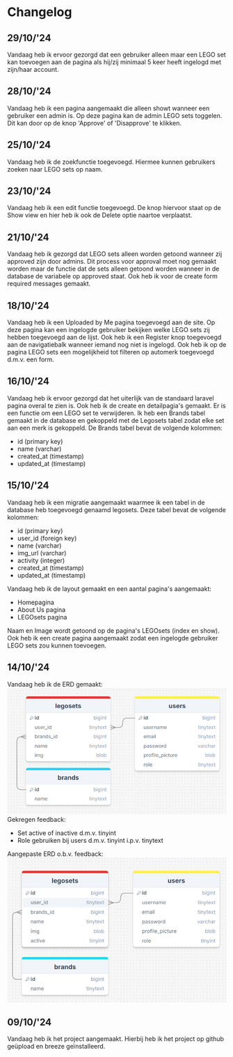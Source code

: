 # Changelog

## 29/10/'24

Vandaag heb ik ervoor gezorgd dat een gebruiker alleen maar een LEGO set kan toevoegen aan de pagina als hij/zij
minimaal 5 keer heeft ingelogd met zijn/haar account.

## 28/10/'24

Vandaag heb ik een pagina aangemaakt die alleen showt wanneer een gebruiker een admin is. Op deze pagina kan de admin
LEGO sets toggelen. Dit kan door op de knop 'Approve' of 'Disapprove' te klikken.

## 25/10/'24

Vandaag heb ik de zoekfunctie toegevoegd. Hiermee kunnen gebruikers zoeken naar LEGO sets op naam.

## 23/10/'24

Vandaag heb ik een edit functie toegevoegd. De knop hiervoor staat op de Show view en hier heb ik ook de Delete optie
naartoe verplaatst.

## 21/10/'24

Vandaag heb ik gezorgd dat LEGO sets alleen worden getoond wanneer zij approved zijn door admins. Dit process voor
approval moet nog gemaakt worden maar de functie dat de sets alleen getoond worden wanneer in de database de variabele
op approved staat. Ook heb ik voor de create form required messages gemaakt.

## 18/10/'24

Vandaag heb ik een Uploaded by Me pagina toegevoegd aan de site. Op deze pagina kan een ingelogde gebruiker bekijken
welke LEGO sets zij hebben toegevoegd aan de lijst. Ook heb ik een Register knop toegevoegd aan de navigatiebalk wanneer
iemand nog niet is ingelogd. Ook heb ik op de pagina LEGO sets een mogelijkheid tot filteren op automerk toegevoegd
d.m.v. een form.

## 16/10/'24

Vandaag heb ik ervoor gezorgd dat het uiterlijk van de standaard laravel pagina overal te zien is. Ook heb ik de create
en detailpagia's gemaakt. Er is een functie om een LEGO set te verwijderen. Ik heb een Brands tabel gemaakt in de
database en gekoppeld met de Legosets tabel zodat elke set aan een merk is gekoppeld. De Brands tabel bevat de volgende
kolommen:

- id (primary key)
- name (varchar)
- created_at (timestamp)
- updated_at (timestamp)

## 15/10/'24

Vandaag heb ik een migratie aangemaakt waarmee ik een tabel in de database heb toegevoegd genaamd legosets. Deze tabel
bevat de volgende kolommen:

- id (primary key)
- user_id (foreign key)
- name (varchar)
- img_url (varchar)
- activity (integer)
- created_at (timestamp)
- updated_at (timestamp)

Vandaag heb ik de layout gemaakt en een aantal pagina's aangemaakt:

- Homepagina
- About Us pagina
- LEGOsets pagina

Naam en Image wordt getoond op de pagina's LEGOsets (index en show).
Ook heb ik een create pagina aangemaakt zodat een ingelogde gebruiker LEGO sets zou kunnen toevoegen.

## 14/10/'24

Vandaag heb ik de ERD gemaakt:<br>
![ERD](/public/img/erdold.png)<br>
Gekregen feedback:

- Set active of inactive d.m.v. tinyint
- Role gebruiken bij users d.m.v. tinyint i.p.v. tinytext

Aangepaste ERD o.b.v. feedback:<br>
![ERD](/public/img/erdnew.png)<br>

## 09/10/'24

Vandaag heb ik het project aangemaakt. Hierbij heb ik het project op github geüpload en breeze geïnstalleerd.


